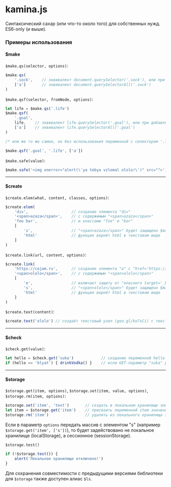 # kamina.js
Синтаксический сахар (или что-то около того) для собственных нужд. ES6-only (и выше).

### Примеры использования

#### $make

`$make.qs(selector, options)`:
```js
$make.qs(
	'.sock',    // эквивалент document.querySelector('.sock'), или при добавлении опции
	['a']       // эквивалент document.querySelectorAll('.sock')
)
```

`$make.qsf(selector, fromNode, options)`:
```js
let life = $make.qs('.life')
$make.qsf(
	'.goal',
	life,    // эквивалент life.querySelector('.goal'), или при добавлении опции
	['a']    // эквивалент life.querySelectorAll('.goal')
)

/* или же то же самое, но без использования переменной с селектором '.life' */

$make.qsf('.goal', '.life', ['a'])
```

`$make.safe(value)`:
```js
$make.safe('<img onerror="alert(\'ya tebya vzlomal ololo!\')" src="">') // Экскейпит строку от некоторых нежелательных символов
```

---

#### $create

`$create.elem(what, content, classes, options)`:
```js
$create.elem(
	'div',                   // создание элемента "div"
	'<span>azaza</span>',    // с содержимым "<span>azaza</span>"
	'foo bar',               // и классами "foo" и "bar"
	[
		's',                 // "<span>azaza</span>" будет защищено $make.safe()
		'html'               // функция вернёт html в текстовом виде
	]
)
```

`$create.link(url, content, options)`:
```js
$create.link(
	'https://cojam.ru',      // создание элемента "a" с "href='https://cojam.ru'". При пустом значении будет "href='javascript:void(0)'". Для внешних ссылок (начинающихся с "http") автоматически добавляется "target='_blank'"
	'<span>ololo</span>',    // с содержимым "<span>ololo</span>"
	[
		'e',                 // включает защиту от "опасного target='_blank'" (habr.ru/post/282880/)
		's',                 // "<span>ololo</span>" будет защищено $make.safe()
		'html'               // функция вернёт html в текстовом виде
	]
)
```

`$create.text(content)`:
```js
$create.text('ololo') // создаёт текстовый узел (goo.gl/ko7sCi) с текстом "ololo"
```

---

#### $check

`$check.get(value)`:
```js
let hello = $check.get('suka')            // создание переменной hello со значением GET-параметра "suka" (если он есть, но пустой, то вернётся просто true)
if (hello == 'blyat') { drinkVodka() }    // если GET-параметр "suka" равен "blyat", то выполняется drinkVodka()
```

---

#### $storage

`$storage.get(item, options)`, `$storage.set(item, value, options)`, `$storage.rm(item, options)`:
```js
$storage.set('item', 'test')       // создать в локальном хранилище элемент "item" со значением "test"
let item = $storage.get('item')    // присвоить переменной item значение элемента "item" из локального хранилища
$storage.rm('item')                // удалить из локального хранилища элемент "item"
```

Если в параметр `options` передать массив с элементом "s" (например `$storage.get('item', ['s'])`), то будет задействовано не локальное хранилище (localStorage), а сессионное (sessionStorage).

`$storage.test()`
```js
if (!$storage.test()) {
	alert('Локальное хранилище отключено!')
}
```

Для сохранения совместимости с предыдущими версиями библиотеки для `$storage` также доступен алиас `$ls`.
